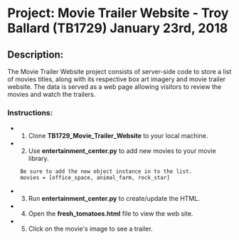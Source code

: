 # Project: Movie Trailer Website - Troy Ballard (TB1729) January 23rd, 2018

## Description:

The Movie Trailer Website project consists of server-side code to store a list of movies titles, along with its respective box art imagery and movie trailer website. The data is served as a web page allowing visitors to review the movies and watch the trailers.

### Instructions:
* 1. Clone **TB1729_Movie_Trailer_Website** to your local machine.
* 2. Use **entertainment_center.py** to add new movies to your movie library.
 ```
     Be sure to add the new object instance in to the list.
     movies = [office_space, animal_farm, rock_star]
  ```
* 3. Run **entertainment_center.py** to create/update the HTML.
* 4. Open the **fresh_tomatoes.html** file to view the web site.
* 5. Click on the movie's image to see a trailer.


